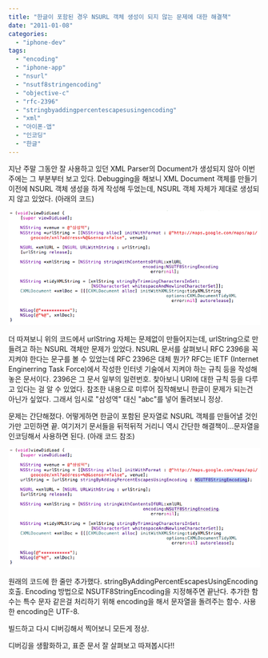 ```yaml
---
title: "한글이 포함된 경우 NSURL 객체 생성이 되지 않는 문제에 대한 해결책"
date: "2011-01-08"
categories: 
  - "iphone-dev"
tags: 
  - "encoding"
  - "iphone-app"
  - "nsurl"
  - "nsutf8stringencoding"
  - "objective-c"
  - "rfc-2396"
  - "stringbyaddingpercentescapesusingencoding"
  - "xml"
  - "아이폰-앱"
  - "인코딩"
  - "한글"
---
```


지난 주말 그동안 잘 사용하고 있던 XML Parser의 Document가 생성되지 않아 이번주에는 그 부분부터 보고 있다. Debugging을 해보니 XML Document 객체를 만들기 이전에 NSURL 객체 생성을 하게 작성해 두었는데, NSURL 객체 자체가 제대로 생성되지 않고 있었다. (아래의 코드)

[![](images/스크린샷-2011-01-08-오후-5.28.44.png "스크린샷 2011-01-08 오후 5.28.44")](https://blurblah.net/wp-content/uploads/2011/01/스크린샷-2011-01-08-오후-5.28.44.png)

더 따져보니 위의 코드에서 urlString 자체는 문제없이 만들어지는데, urlString으로 만들려고 하는 NSURL 객체만 문제가 있었다. NSURL 문서를 살펴보니 RFC 2396을 꼭 지켜야 한다는 문구를 볼 수 있었는데 RFC 2396은 대체 뭔가? RFC는 IETF (Internet Enginerring Task Force)에서 작성한 인터넷 기술에서 지켜야 하는 규칙 등을 작성해 놓은 문서이다. 2396은 그 문서 일부의 일련번호. 찾아보니 URI에 대한 규칙 등을 다루고 있다는 걸 알 수 있었다. 참조한 내용으로 미루어 짐작해보니 한글이 문제가 되는건 아닌가 싶었다. 그래서 임시로 "삼성역" 대신 "abc"를 넣어 돌려보니 정상.

  

문제는 간단해졌다. 어떻게하면 한글이 포함된 문자열로 NSURL 객체를 만들어낼 것인가만 고민하면 끝. 여기저기 문서들을 뒤적뒤적 거리니 역시 간단한 해결책이...문자열을 인코딩해서 사용하면 된다. (아래 코드 참조)

[![](images/스크린샷-2011-01-08-오후-5.42.17.png "스크린샷 2011-01-08 오후 5.42.17")](https://blurblah.net/wp-content/uploads/2011/01/스크린샷-2011-01-08-오후-5.42.17.png)

원래의 코드에 한 줄만 추가했다. stringByAddingPercentEscapesUsingEncoding 호출. Encoding 방법으로 NSUTF8StringEncoding을 지정해주면 끝난다. 추가한 함수는 특수 문자 같은걸 처리하기 위해 encoding을 해서 문자열을 돌려주는 함수. 사용한 encoding은 UTF-8.

  

빌드하고 다시 디버깅해서 찍어보니 모든게 정상.

디버깅을 생활화하고, 표준 문서 잘 살펴보고 따져봅시다!!
